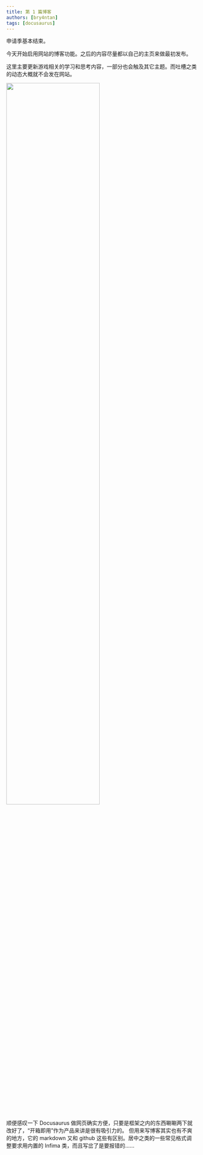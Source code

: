 ```yaml
---
title: 第 1 篇博客
authors: [bry4ntan]
tags: [docusaurus]
---
```


申请季基本结束。

今天开始启用网站的博客功能。之后的内容尽量都以自己的主页来做最初发布。

<!-- truncate -->

这里主要更新游戏相关的学习和思考内容，一部分也会触及其它主题。而吐槽之类的动态大概就不会发在网站。

<div class="text--center"><img src="/bg7.png" width="70%" /></div>

顺便感叹一下 Docusaurus 做网页确实方便，只要是框架之内的东西唰唰两下就改好了，“开箱即用”作为产品来讲是很有吸引力的。
但用来写博客其实也有不爽的地方，它的 markdown 又和 github 这些有区别。居中之类的一些常见格式调整要求用内置的 Infima 类，而且写岔了是要报错的……

